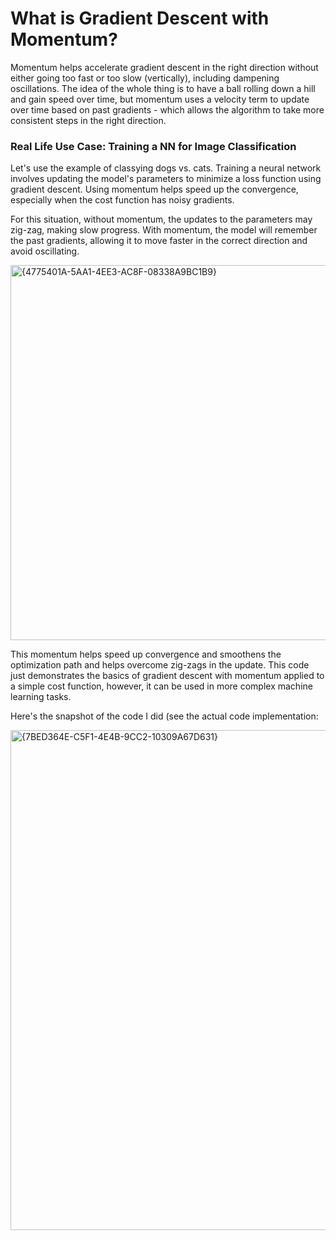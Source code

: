 # What is Gradient Descent with Momentum? 

Momentum helps accelerate gradient descent in the right direction without either going too fast or too slow (vertically), including dampening oscillations. The idea of the whole thing is to have a ball rolling down a hill and gain speed over time, but momentum uses a velocity term to update over time based on past gradients - which allows the algorithm to take more consistent steps in the right direction. 

### Real Life Use Case: Training a NN for Image Classification

Let's use the example of classying dogs vs. cats. Training a neural network involves updating the model's parameters to minimize a loss function using gradient descent. Using momentum helps speed up the convergence, especially when the cost function has noisy gradients. 

For this situation, without momentum, the updates to the parameters may zig-zag, making slow progress. With momentum, the model will remember the past gradients, allowing it to move faster in the correct direction and avoid oscillating. 

<img width="600" alt="{4775401A-5AA1-4EE3-AC8F-08338A9BC1B9}" src="https://github.com/user-attachments/assets/c48c02c9-96fa-49a0-bfab-f164e644806e" />

This momentum helps speed up convergence and smoothens the optimization path and helps overcome zig-zags in the update. This code just demonstrates the basics of gradient descent with momentum applied to a simple cost function, however, it can be used in more complex machine learning tasks. 

Here's the snapshot of the code I did (see the actual code implementation: 

<img width="800" alt="{7BED364E-C5F1-4E4B-9CC2-10309A67D631}" src="https://github.com/user-attachments/assets/2ceb6bcd-4471-4611-8fd9-7a6598f63d60" />
